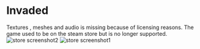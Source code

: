 # Invaded
Textures , meshes and audio is missing because of licensing reasons. 
The game used to be on the steam store but is no longer supported.
![store screenshot2](https://i.imgur.com/5ZWeGKk.png)
![store screenshot1](https://i.imgur.com/aYMWoiP.png)

